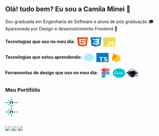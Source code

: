 ## Olá! tudo bem? Eu sou a Camila Minei 👋

Sou graduada em Engenharia de Software  e aluna de pós graduação 🎓<br>
Apaixonada por Design e desenvolvimento Frontend 🩷<br>

<div style="display: inline_block">
  <h4>Tecnologias que uso no meu dia: 
    <img align="center" alt="HTML" height="30" width="40" src="https://raw.githubusercontent.com/devicons/devicon/master/icons/html5/html5-original.svg">
    <img align="center" alt="CSS" height="30" width="40" src="https://raw.githubusercontent.com/devicons/devicon/master/icons/css3/css3-original.svg">
    <img align="center" alt="Js" height="30" width="40" src="https://raw.githubusercontent.com/devicons/devicon/master/icons/javascript/javascript-plain.svg">
  </h4>
  <h4>Tecnologias que estou aprendendo: 
    <img align="center" alt="React" height="30" width="40" src="https://raw.githubusercontent.com/devicons/devicon/master/icons/react/react-original.svg">
    <img align="center" alt="React" height="30" width="40" src="https://raw.githubusercontent.com/devicons/devicon/master/icons/typescript/typescript-original.svg">
    <img align="center" alt="Firebase" height="30" width="40" src="https://raw.githubusercontent.com/devicons/devicon/master/icons/firebase/firebase-original.svg">
  </h4>
  <h4>Ferramentas de design que uso no meu dia: 
    <img align="center" alt="Figma" height="30" width="40" src="https://raw.githubusercontent.com/devicons/devicon/master/icons/figma/figma-original.svg">
    <img align="center" alt="Canva" height="30" width="40" src="https://raw.githubusercontent.com/devicons/devicon/master/icons/canva/canva-original.svg">
    <img align="center" alt="Canva" height="30" width="40" src="https://raw.githubusercontent.com/devicons/devicon/master/icons/inkscape/inkscape-original.svg">
  </h4>
</div>

##

### Meu Portifólio

<div style="display: inline_block">
  <a style="color:white; text-decoration:none" href="https://homolog-list-of-tasks.netlify.app" ><img align="center" alt="Netlify" height="30" width="40" src="https://raw.githubusercontent.com/devicons/devicon/master/icons/netlify/netlify-original.svg">List of Tasks</a><br>
  <a style="color:white; text-decoration:none" href="https://primeflix-filminhos.netlify.app/"><img align="center" alt="Netlify" height="30" width="40" src="https://raw.githubusercontent.com/devicons/devicon/master/icons/netlify/netlify-original.svg">Avaliação de Filmes (PrimeFlix)</a>
</div> 

##

<div style="display: inline_block">
  <a href="https://www.linkedin.com/in/camisminei/" target="_blank"><img src="https://img.shields.io/badge/-LinkedIn-%230077B5?style=for-the-badge&logo=linkedin&logoColor=white" target="_blank"></a> 
  <a href="" target="_blank"><img src="https://img.shields.io/badge/-Instagram-%23E4405F?style=for-the-badge&logo=instagram&logoColor=white" target="_blank"></a>
  <a href="" target="_blank"><img src="https://img.shields.io/badge/-Discord-7289DA?style=for-the-badge&logo=discord&logoColor=white" target="_blank"></a>
</div> 
